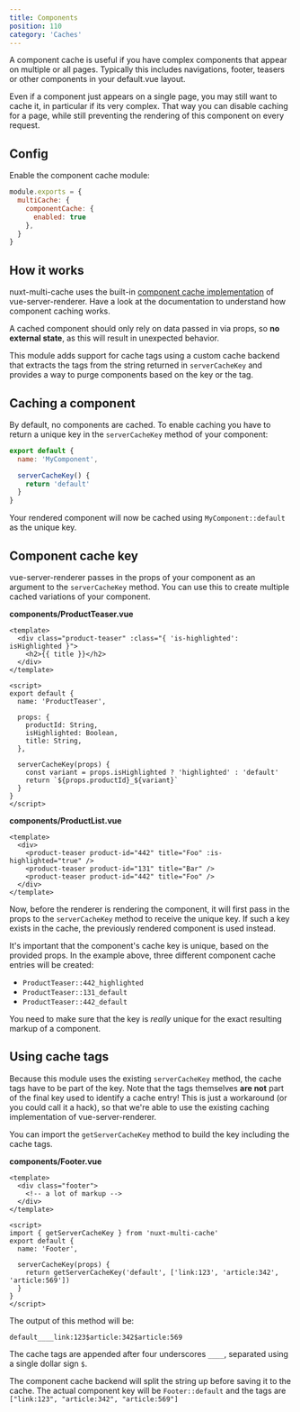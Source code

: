 ```yaml
---
title: Components
position: 110
category: 'Caches'
---
```


<p className="lead">
A component cache is useful if you have complex components that appear on
multiple or all pages. Typically this includes navigations, footer, teasers or
other components in your default.vue layout.
</p>

Even if a component just appears on a single page, you may still want to cache
it, in particular if its very complex. That way you can disable caching for a
page, while still preventing the rendering of this component on every request.

## Config

Enable the component cache module:

```javascript
module.exports = {
  multiCache: {
    componentCache: {
      enabled: true
    },
  }
}
```

## How it works

nuxt-multi-cache uses the built-in [component cache
implementation](https://ssr.vuejs.org/guide/caching.html#component-level-caching)
of vue-server-renderer. Have a look at the documentation to understand how
component caching works.

<alert type="warning">

A cached component should only rely on data passed in via props, so **no external
state**, as this will result in unexpected behavior.

</alert>

This module adds support for cache tags using a custom cache backend that
extracts the tags from the string returned in `serverCacheKey` and provides a
way to purge components based on the key or the tag.

## Caching a component

By default, no components are cached. To enable caching you have to return a
unique key in the `serverCacheKey` method of your component:

```javascript
export default {
  name: 'MyComponent',

  serverCacheKey() {
    return 'default'
  }
}
```

Your rendered component will now be cached using `MyComponent::default` as the
unique key.

## Component cache key

vue-server-renderer passes in the props of your component as an argument to the
`serverCacheKey` method. You can use this to create multiple cached variations
of your component.

**components/ProductTeaser.vue**
```vue
<template>
  <div class="product-teaser" :class="{ 'is-highlighted': isHighlighted }">
    <h2>{{ title }}</h2>
  </div>
</template>

<script>
export default {
  name: 'ProductTeaser',

  props: {
    productId: String,
    isHighlighted: Boolean,
    title: String,
  },

  serverCacheKey(props) {
    const variant = props.isHighlighted ? 'highlighted' : 'default'
    return `${props.productId}_${variant}`
  }
}
</script>
```

**components/ProductList.vue**
```vue
<template>
  <div>
    <product-teaser product-id="442" title="Foo" :is-highlighted="true" />
    <product-teaser product-id="131" title="Bar" />
    <product-teaser product-id="442" title="Foo" />
  </div>
</template>
```

Now, before the renderer is rendering the component, it will first pass in the
props to the `serverCacheKey` method to receive the unique key. If such a key
exists in the cache, the previously rendered component is used instead.

It's important that the component's cache key is unique, based on the provided
props. In the example above, three different component cache entries will be
created: 

- `ProductTeaser::442_highlighted`
- `ProductTeaser::131_default`
- `ProductTeaser::442_default`

You need to make sure that the key is _really_ unique for the exact resulting
markup of a component.

## Using cache tags

Because this module uses the existing `serverCacheKey` method, the cache tags
have to be part of the key. Note that the tags themselves **are not** part of
the final key used to identify a cache entry! This is just a workaround (or you
could call it a hack), so that we're able to use the existing caching
implementation of vue-server-renderer.

You can import the `getServerCacheKey` method to build the key including the
cache tags.

**components/Footer.vue**
```vue
<template>
  <div class="footer">
    <!-- a lot of markup -->
  </div>
</template>

<script>
import { getServerCacheKey } from 'nuxt-multi-cache'
export default {
  name: 'Footer',

  serverCacheKey(props) {
    return getServerCacheKey('default', ['link:123', 'article:342', 'article:569'])
  }
}
</script>
```

The output of this method will be:

`default____link:123$article:342$article:569`

The cache tags are appended after four underscores `____`, separated using a
single dollar sign `$`.

The component cache backend will split the string up before saving it to the
cache. The actual component key will be `Footer::default` and the tags are
`["link:123", "article:342", "article:569"]`

